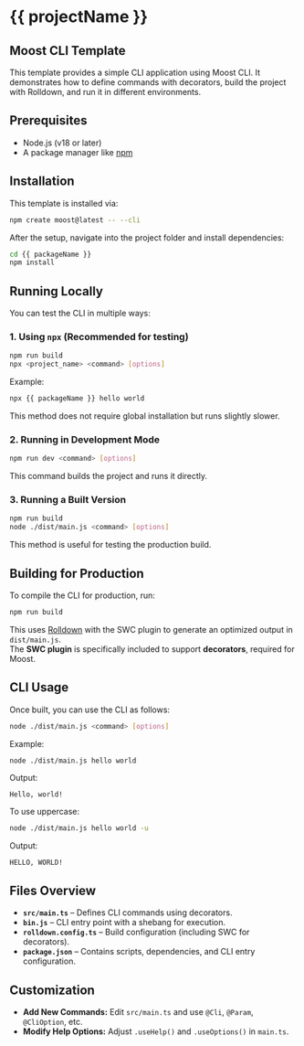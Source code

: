 # {{ projectName }} 

## Moost CLI Template

This template provides a simple CLI application using Moost CLI. It demonstrates how to define commands with decorators, build the project with Rolldown, and run it in different environments.

## Prerequisites

- Node.js (v18 or later)
- A package manager like [npm](https://www.npmjs.com/)

## Installation

This template is installed via:

```bash
npm create moost@latest -- --cli
```

After the setup, navigate into the project folder and install dependencies:

```bash
cd {{ packageName }}
npm install
```

## Running Locally

You can test the CLI in multiple ways:

### 1. Using `npx` (Recommended for testing)

```bash
npm run build
npx <project_name> <command> [options]
```

Example:

```bash
npx {{ packageName }} hello world
```

This method does not require global installation but runs slightly slower.

### 2. Running in Development Mode

```bash
npm run dev <command> [options]
```

This command builds the project and runs it directly.

### 3. Running a Built Version

```bash
npm run build
node ./dist/main.js <command> [options]
```

This method is useful for testing the production build.

## Building for Production

To compile the CLI for production, run:

```bash
npm run build
```

This uses [Rolldown](https://github.com/rolldownjs/rolldown) with the SWC plugin to generate an optimized output in `dist/main.js`.  
The **SWC plugin** is specifically included to support **decorators**, required for Moost.

## CLI Usage

Once built, you can use the CLI as follows:

```bash
node ./dist/main.js <command> [options]
```

Example:

```bash
node ./dist/main.js hello world
```

Output:

```
Hello, world!
```

To use uppercase:

```bash
node ./dist/main.js hello world -u
```

Output:

```
HELLO, WORLD!
```

## Files Overview

- **`src/main.ts`** – Defines CLI commands using decorators.
- **`bin.js`** – CLI entry point with a shebang for execution.
- **`rolldown.config.ts`** – Build configuration (including SWC for decorators).
- **`package.json`** – Contains scripts, dependencies, and CLI entry configuration.

## Customization

- **Add New Commands:** Edit `src/main.ts` and use `@Cli`, `@Param`, `@CliOption`, etc.
- **Modify Help Options:** Adjust `.useHelp()` and `.useOptions()` in `main.ts`.
